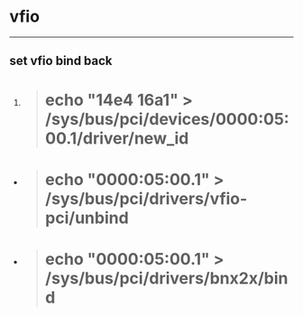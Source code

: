 # vfio

***

## set vfio bind back

1.  >    # echo "14e4 16a1" > /sys/bus/pci/devices/0000\:05\:00.1/driver/new_id

-   >   # echo "0000:05:00.1" > /sys/bus/pci/drivers/vfio-pci/unbind

-   >   # echo "0000:05:00.1" > /sys/bus/pci/drivers/bnx2x/bind